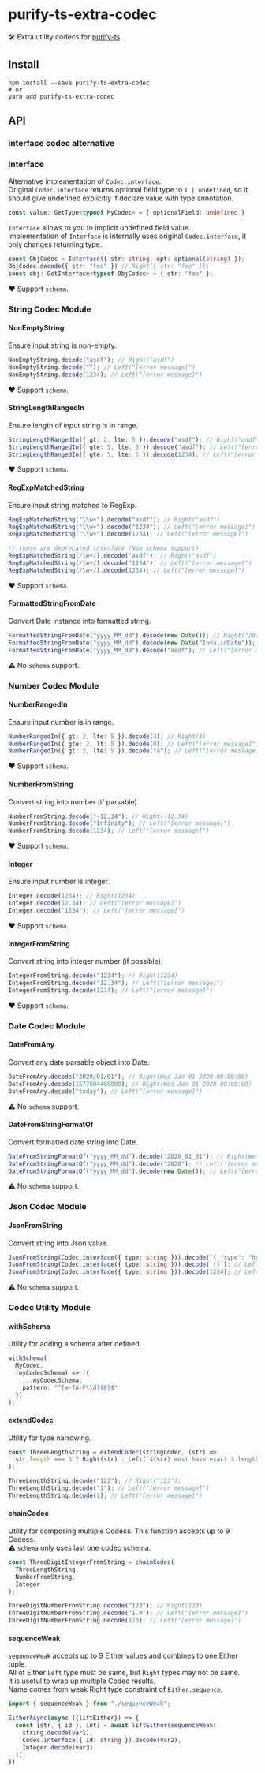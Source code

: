 # purify-ts-extra-codec

🛠 Extra utility codecs for [purify-ts](https://gigobyte.github.io/purify/).

## Install

```
npm install --save purify-ts-extra-codec
# or
yarn add purify-ts-extra-codec
```

## API

### interface codec alternative

### Interface

Alternative implementation of `Codec.interface`.  
Original `Codec.interface` returns optional field type to `T | undefined`, so it should give undefined explicitly if declare value with type annotation.

```typescript
const value: GetType<typeof MyCodec> = { optionalField: undefined }
```  

`Interface` allows to you to implicit undefined field value.  
Implementation of `Interface` is internally uses original `Codec.interface`, it only changes returning type.

```typescript
const ObjCodec = Interface({ str: string, opt: optional(string) });
ObjCodec.decode({ str: "foo" }) // Right({ str: "foo" });
const obj: GetInterface<typeof ObjCodec> = { str: "foo" };
```

❤️ Support `schema`.

### String Codec Module

#### NonEmptyString

Ensure input string is non-empty.

```typescript
NonEmptyString.decode("asdf"); // Right("asdf")
NonEmptyString.decode(""); // Left("[error message]")
NonEmptyString.decode(1234); // Left("[error message]")
```

❤️ Support `schema`.

#### StringLengthRangedIn

Ensure length of input string is in range.

```typescript
StringLengthRangedIn({ gt: 2, lte: 5 }).decode("asdf"); // Right("asdf")
StringLengthRangedIn({ gte: 5, lte: 5 }).decode("asdf"); // Left("[error message]")
StringLengthRangedIn({ gte: 5, lte: 5 }).decode(1234); // Left("[error message]")
```

❤️ Support `schema`.

#### RegExpMatchedString

Ensure input string matched to RegExp.

```typescript
RegExpMatchedString("\\w+").decode("asdf"); // Right("asdf")
RegExpMatchedString("\\w+").decode("1234"); // Left("[error message]")
RegExpMatchedString("\\w+").decode(1234); // Left("[error message]")

// those are deprecated interface (Non schema support)
RegExpMatchedString(/\w+/).decode("asdf"); // Right("asdf")
RegExpMatchedString(/\w+/).decode("1234"); // Left("[error message]")
RegExpMatchedString(/\w+/).decode(1234); // Left("[error message]")
```

❤️ Support `schema`.

#### FormattedStringFromDate

Convert Date instance into formatted string.

```typescript
FormattedStringFromDate("yyyy_MM_dd").decode(new Date()); // Right("2020_01_01")
FormattedStringFromDate("yyyy_MM_dd").decode(new Date("InvalidDate")); // Left("[error message]")
FormattedStringFromDate("yyyy_MM_dd").decode("asdf"); // Left("[error message]")
```

⚠️ No `schema` support.

### Number Codec Module

#### NumberRangedIn

Ensure input number is in range.

```typescript
NumberRangedIn({ gt: 2, lte: 5 }).decode(3); // Right(3)
NumberRangedIn({ gte: 2, lt: 5 }).decode(0); // Left("[error message]")
NumberRangedIn({ gt: 2, lte: 5 }).decode("a"); // Left("[error message]")
```

❤️ Support `schema`.

#### NumberFromString

Convert string into number (if parsable).

```typescript
NumberFromString.decode("-12.34"); // Right(-12.34)
NumberFromString.decode("Infinity"); // Left("[error message]")
NumberFromString.decode(1234); // Left("[error message]")
```

❤️ Support `schema`.

#### Integer

Ensure input number is integer.

```typescript
Integer.decode(1234); // Right(1234)
Integer.decode(12.34); // Left("[error message]")
Integer.decode("1234"); // Left("[error message]")
```

❤️ Support `schema`.

#### IntegerFromString

Convert string into integer number (if possible).

```typescript
IntegerFromString.decode("1234"); // Right(1234)
IntegerFromString.decode("12.34"); // Left("[error message]")
IntegerFromString.decode(1234); // Left("[error message]")
```

❤️ Support `schema`.

### Date Codec Module

#### DateFromAny

Convert any date parsable object into Date.

```typescript
DateFromAny.decode("2020/01/01"); // Right(Wed Jan 01 2020 00:00:00)
DateFromAny.decode(1577804400000); // Right(Wed Jan 01 2020 00:00:00)
DateFromAny.decode("today"); // Left("[error message]")
```

⚠️ No `schema` support.

#### DateFromStringFormatOf

Convert formatted date string into Date.

```typescript
DateFromStringFormatOf("yyyy_MM_dd").decode("2020_01_01"); // Right(Wed Jan 01 2020 00:00:00)
DateFromStringFormatOf("yyyy_MM_dd").decode("2020"); // Left("[error message]")
DateFromStringFormatOf("yyyy_MM_dd").decode(new Date()); // Left("[error message]")
```

⚠️ No `schema` support.

### Json Codec Module

#### JsonFromString

Convert string into Json value.

```typescript
JsonFromString(Codec.interface({ type: string })).decode(`{ "type": "hello" }`); // Right({ type: "hello" })
JsonFromString(Codec.interface({ type: string })).decode(`{}`); // Left("[error message]")
JsonFromString(Codec.interface({ type: string })).decode(1234); // Left("[error message]")
```

⚠️ No `schema` support.

### Codec Utility Module

#### withSchema

Utility for adding a schema after defined.

```typescript
withSchema(
  MyCodec,
  (myCodecSchema) => ({
    ...myCodecSchema,
    pattern: "^[a-fA-F\\d]{8}$"
  })
);
```

#### extendCodec

Utility for type narrowing.

```typescript
const ThreeLengthString = extendCodec(stringCodec, (str) =>
  str.length === 3 ? Right(str) : Left(`${str} must have exact 3 length`)
);

ThreeLengthString.decode("123"); // Right("123");
ThreeLengthString.decode("1"); // Left("[error message]")
ThreeLengthString.decode(1); // Left("[error message]")
```

#### chainCodec

Utility for composing multiple Codecs.
This function accepts up to 9 Codecs.  
⚠️ `schema` only uses last one codec schema.

```typescript
const ThreeDigitIntegerFromString = chainCodec(
  ThreeLengthString,
  NumberFromString,
  Integer
);

ThreeDigitNumberFromString.decode("123"); // Right(123)
ThreeDigitNumberFromString.decode("1.4"); // Left("[error message]")
ThreeDigitNumberFromString.decode(123); // Left("[error message]")
```

#### sequenceWeak

`sequenceWeak` accepts up to 9 Either values and combines to one Either tuple.  
All of Either `Left` type must be same, but `Right` types may not be same.  
It is useful to wrap up multiple Codec results.  
Name comes from weak Right type constraint of `Either.sequence`.

```typescript
import { sequenceWeak } from "./sequenceWeak";

EitherAsync(async ({liftEither}) => {
  const [str, { id }, int] = await liftEither(sequenceWeak(
    string.decode(var1),
    Codec.interface({ id: string }).decode(var2),
    Integer.decode(var3)
  ));
})
```
